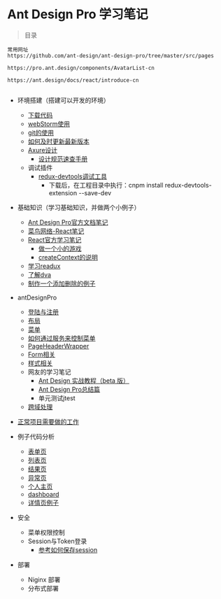 # Ant Design Pro 学习笔记



> 目录

```
常用网址
https://github.com/ant-design/ant-design-pro/tree/master/src/pages

https://pro.ant.design/components/AvatarList-cn

https://ant.design/docs/react/introduce-cn


```



* 环境搭建（搭建可以开发的环境）
  * [下载代码](doc/start.md)
  * [webStorm使用](doc/webstorm.md)
  * [git的使用](doc/git.md)
  * [如何及时更新最新版本](doc/start.md#如何及时更新最新版本)
  * [Axure设计](doc/axure.md)
    * [设计规范速查手册](https://github.com/ant-design/ant-design/wiki/Ant-Design-%E8%AE%BE%E8%AE%A1%E5%9F%BA%E7%A1%80%E7%AE%80%E7%89%88)
  * 调试插件
    * [redux-devtools调试工具](https://github.com/zalmoxisus/redux-devtools-extension)
      * 下载后，在工程目录中执行：cnpm install  redux-devtools-extension --save-dev
* 基础知识（学习基础知识，并做两个小例子）
  * [Ant Design Pro官方文档笔记](doc/first.md)
  * [菜鸟网络-React笔记](doc/react.md)
  * [React官方学习笔记](doc/react-pro.md)
    * [做一个小的游戏](doc/game.md)
    * [createContext的说明](doc/createContext.md)
  * [学习readux](doc/redux.md)
  * [了解dva](doc/dva.md)
  * [制作一个添加删除的例子](doc/curd.md)
* antDesignPro
  * [登陆与注册](doc/login.md)
  * [布局](doc/layout.md)
  * [菜单](doc/menu.md)
  * [如何通过服务来控制菜单](doc/menuAuth.md)
  * [PageHeaderWrapper](doc/PageHeaderWrapper.md)
  * [Form相关](doc/form.md)
  * [样式相关](doc/less.md)
  * 网友的学习笔记
    * [Ant Design 实战教程（beta 版）](https://www.yuque.com/ant-design/course)
    * [Ant Design Pro总结篇](https://www.codercto.com/a/26106.html)
    * 单元测试jtest
  * [跨域处理](doc/cors.md)
* [正常项目需要做的工作](doc/myproject.md)
* 例子代码分析
  * [表单页](doc/examples/example.md)
  * [列表页](doc/examples/example-list.md)
  * [结果页](doc/examples/example-result.md)
  * [异常页](doc/examples/example-exception.md)
  * [个人主页](doc/examples/example-account.md)
  * [dashboard](./doc/examples/example-dashboard.md)
  * [详情页例子](doc/examples/example-profile.md)
  
* 安全
  * 菜单权限控制
  * Session与Token登录
    * [参考如何保存session](https://www.jianshu.com/p/1329a324101d)
* 部署
  * Niginx 部署
  * 分布式部署


